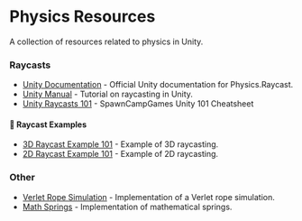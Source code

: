# Physics Resources

A collection of resources related to physics in Unity.

### Raycasts
- [Unity Documentation](https://docs.unity3d.com/ScriptReference/Physics.Raycast.html) - Official Unity documentation for Physics.Raycast.
- [Unity Manual](https://learn.unity.com/tutorial/raycasting) - Tutorial on raycasting in Unity.
- [Unity Raycasts 101](https://github.com/SpawnCampGames/Resources/blob/main/101/Raycast.md) - SpawnCampGames Unity 101 Cheatsheet

#### 📙 Raycast Examples
- [3D Raycast Example 101](https://gist.github.com/SpawnCampGames/b15b7a831d187fc762b724f870fdacfd) - Example of 3D raycasting.
- [2D Raycast Example 101](https://gist.github.com/SpawnCampGames/add2676fcb418bab119964d6872eabd1) - Example of 2D raycasting.

### Other
- [Verlet Rope Simulation](https://github.com/NoxWings/Cable-Component) - Implementation of a Verlet rope simulation.
- [Math Springs](https://github.com/SpawnCampGames/Resources/blob/main/Math%20and%20Misc/readme.md#math-springs) - Implementation of mathematical springs.
